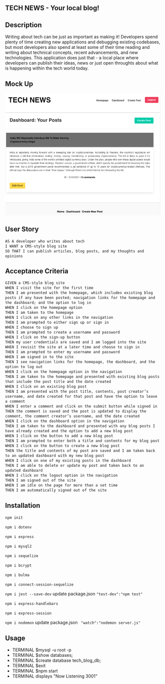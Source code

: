 ## TECH NEWS - Your local blog!
## Description
Writing about tech can be just as important as making it! Developers spend plenty of time creating new applications and debugging existing codebases, but most developers also spend at least some of their time reading and writing about technical concepts, recent advancements, and new technologies. This application does just that - a local place where developers can publish their ideas, news or just open throughts about what is happening within the tech world today.
## Mock Up 
![MOCKUP](mockup.png) 
## User Story
  
```
AS A developer who writes about tech
I WANT a CMS-style blog site
SO THAT I can publish articles, blog posts, and my thoughts and opinions
```
  
## Acceptance Criteria
  
``` 
GIVEN a CMS-style blog site
WHEN I visit the site for the first time
THEN I am presented with the homepage, which includes existing blog posts if any have been posted; navigation links for the homepage and the dashboard; and the option to log in
WHEN I click on the homepage option
THEN I am taken to the homepage
WHEN I click on any other links in the navigation
THEN I am prompted to either sign up or sign in
WHEN I choose to sign up
THEN I am prompted to create a username and password
WHEN I click on the sign-up button
THEN my user credentials are saved and I am logged into the site
WHEN I revisit the site at a later time and choose to sign in
THEN I am prompted to enter my username and password
WHEN I am signed in to the site
THEN I see navigation links for the homepage, the dashboard, and the option to log out
WHEN I click on the homepage option in the navigation
THEN I am taken to the homepage and presented with existing blog posts that include the post title and the date created
WHEN I click on an existing blog post
THEN I am presented with the post title, contents, post creator’s username, and date created for that post and have the option to leave a comment
WHEN I enter a comment and click on the submit button while signed in
THEN the comment is saved and the post is updated to display the comment, the comment creator’s username, and the date created
WHEN I click on the dashboard option in the navigation
THEN I am taken to the dashboard and presented with any blog posts I have already created and the option to add a new blog post
WHEN I click on the button to add a new blog post
THEN I am prompted to enter both a title and contents for my blog post
WHEN I click on the button to create a new blog post
THEN the title and contents of my post are saved and I am taken back to an updated dashboard with my new blog post
WHEN I click on one of my existing posts in the dashboard
THEN I am able to delete or update my post and taken back to an updated dashboard
WHEN I click on the logout option in the navigation
THEN I am signed out of the site
WHEN I am idle on the page for more than a set time
THEN I am automatically signed out of the site 
```
## Installation 
`npm init`

`npm i dotenv`

`npm i express`

`npm i mysql2`

`npm i sequelize`

`npm i bcrypt`

`npm i bulma`

`npm i connect-session-sequelize`

`npm i jest --save-dev` update package.json `"test-dev":"npm test"`

`npm i express-handlebars`

`npm i express-session`

`npm i nodemon` update package.json  ` "watch":"nodemon server.js"`

## Usage
- TERMINAL $mysql -u root -p
- TERMINAL $show databases;
- TERMINAL $create database tech_blog_db;
- TERMINAL $exit 
- TERMINAL $npm start
- TERMINAL displays "Now Listening 3001"